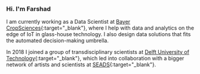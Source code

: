 ### Hi. I'm Farshad

I am currently working as a Data Scientist at [Bayer CropSciences](https://www.cropscience.bayer.com/){:target="_blank"},
where I help with data and analytics on the edge of IoT in glass-house technology.  I also design data solutions that fits the automated decision-making umbrella.

In 2018 I joined a group of transdisciplinary scientists at [Delft University of Technology](https://www.tudelft.nl/en/){:target="_blank"},
which led into collaboration with a bigger network of artists and scientists at [SEADS](https://seads.network/){:target="_blank"}.
